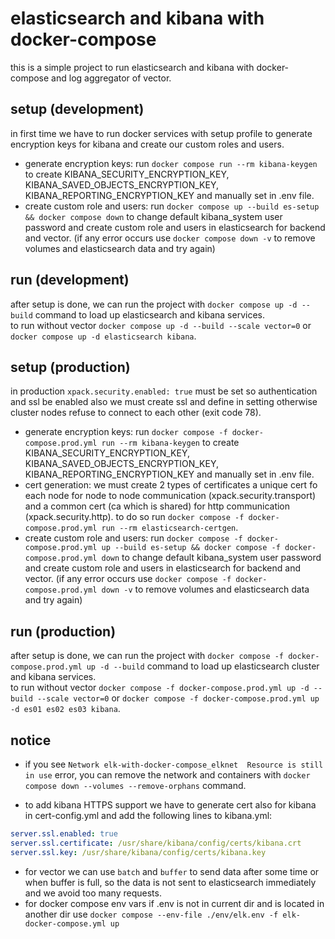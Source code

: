 # elasticsearch and kibana with docker-compose

this is a simple project to run elasticsearch and kibana with docker-compose and log aggregator of vector.

## setup (development)

in first time we have to run docker services with setup profile to generate encryption keys for kibana and create our custom roles and users.

- generate encryption keys: run `docker compose run --rm kibana-keygen` to create KIBANA_SECURITY_ENCRYPTION_KEY, KIBANA_SAVED_OBJECTS_ENCRYPTION_KEY, KIBANA_REPORTING_ENCRYPTION_KEY and manually set in .env file.
- create custom role and users: run `docker compose up --build es-setup && docker compose down` to change default kibana_system user password and create custom role and users in elasticsearch for backend and vector. (if any error occurs use `docker compose down -v` to remove volumes and elasticsearch data and try again)

## run (development)

after setup is done, we can run the project with `docker compose up -d --build` command to load up elasticsearch and kibana services. \
to run without vector `docker compose up -d --build --scale vector=0` or `docker compose up -d elasticsearch kibana`.

## setup (production)

in production `xpack.security.enabled: true` must be set so authentication and ssl be enabled also we must create ssl and define in setting otherwise cluster nodes refuse to connect to each other (exit code 78).

- generate encryption keys: run `docker compose -f docker-compose.prod.yml run --rm kibana-keygen` to create KIBANA_SECURITY_ENCRYPTION_KEY, KIBANA_SAVED_OBJECTS_ENCRYPTION_KEY, KIBANA_REPORTING_ENCRYPTION_KEY and manually set in .env file.
- cert generation: we must create 2 types of certificates a unique cert fo each node for node to node communication (xpack.security.transport) and a common cert (ca which is shared) for http communication (xpack.security.http). to do so run `docker compose -f docker-compose.prod.yml run --rm elasticsearch-certgen`.
- create custom role and users: run `docker compose -f docker-compose.prod.yml up --build es-setup && docker compose -f docker-compose.prod.yml down` to change default kibana_system user password and create custom role and users in elasticsearch for backend and vector. (if any error occurs use `docker compose -f docker-compose.prod.yml down -v` to remove volumes and elasticsearch data and try again)

## run (production)

after setup is done, we can run the project with `docker compose -f docker-compose.prod.yml up -d --build` command to load up elasticsearch cluster and kibana services. \
to run without vector `docker compose -f docker-compose.prod.yml up -d --build --scale vector=0` or `docker compose -f docker-compose.prod.yml up -d es01 es02 es03 kibana`.

## notice

- if you see `Network elk-with-docker-compose_elknet  Resource is still in use` error, you can remove the network and containers with `docker compose down --volumes --remove-orphans` command.

- to add kibana HTTPS support we have to generate cert also for kibana in cert-config.yml and add the following lines to kibana.yml:

```yaml
server.ssl.enabled: true
server.ssl.certificate: /usr/share/kibana/config/certs/kibana.crt
server.ssl.key: /usr/share/kibana/config/certs/kibana.key
  ```

- for vector we can use `batch` and `buffer` to send data after some time or when buffer is full, so the data is not sent to elasticsearch immediately and we avoid too many requests.
- for docker compose env vars if .env is not in current dir and is located in another dir use `docker compose --env-file ./env/elk.env -f elk-docker-compose.yml up`
